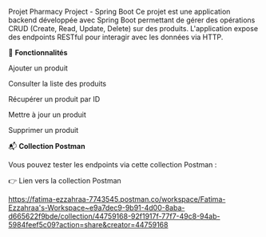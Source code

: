 
Projet Pharmacy Project - Spring Boot
Ce projet est une application backend développée avec Spring Boot permettant de gérer des opérations CRUD (Create, Read, Update, Delete) sur des produits.
L'application expose des endpoints RESTful pour interagir avec les données via HTTP.

🔧 **Fonctionnalités**

Ajouter un produit

Consulter la liste des produits

Récupérer un produit par ID

Mettre à jour un produit

Supprimer un produit


📬 **Collection Postman**

Vous pouvez tester les endpoints via cette collection Postman :

👉 Lien vers la collection Postman

https://fatima-ezzahraa-7743545.postman.co/workspace/Fatima-Ezzahraa's-Workspace~e9a7dec9-9b91-4d00-8aba-d665622f9bde/collection/44759168-92f1917f-77f7-49c8-94ab-5984feef5c09?action=share&creator=44759168